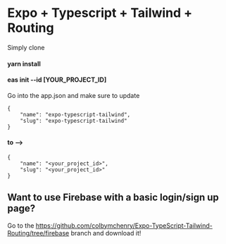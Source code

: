 # Expo + Typescript + Tailwind + Routing

Simply clone

#### yarn install

#### eas init --id [YOUR_PROJECT_ID]

Go into the app.json and make sure to update

```
{
    "name": "expo-typescript-tailwind",
    "slug": "expo-typescript-tailwind"
}
```
#### to -->
```
{
    "name": "<your_project_id>",
    "slug": "<your_project_id>"
}
```

## Want to use Firebase with a basic login/sign up page?
Go to the https://github.com/colbymchenry/Expo-TypeScript-Tailwind-Routing/tree/firebase branch and download it!
